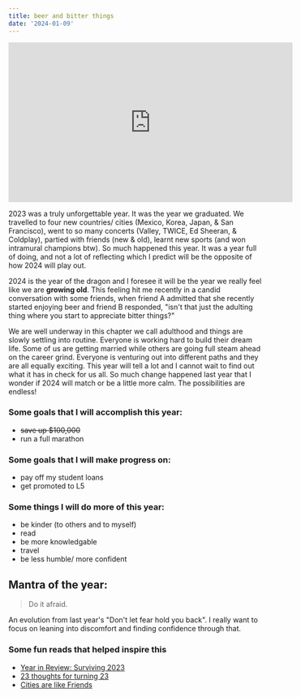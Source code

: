 ```yaml
---
title: beer and bitter things
date: '2024-01-09'
---
```



<iframe width="560" height="315" src="https://www.youtube.com/embed/tgNtNWrjUrs?si=BDK-q9MDO81YC_KH" title="YouTube video player" frameborder="0" allow="accelerometer; autoplay; clipboard-write; encrypted-media; gyroscope; picture-in-picture; web-share" allowfullscreen></iframe>

2023 was a truly unforgettable year. It was the year we graduated. We travelled to four new countries/ cities (Mexico, Korea, Japan, & San Francisco), went to so many concerts (Valley, TWICE, Ed Sheeran, & Coldplay), partied with friends (new & old), learnt new sports (and won intramural champions btw). So much happened this year. It was a year full of doing, and not a lot of reflecting which I predict will be the opposite of how 2024 will play out. 

2024 is the year of the dragon and I foresee it will be the year we really feel like we are **growing old**. This feeling hit me recently in a candid conversation with some friends, when friend A admitted that she recently started enjoying beer and friend B responded, "isn't that just the adulting thing where you start to appreciate bitter things?"

We are well underway in this chapter we call adulthood and things are slowly settling into routine. Everyone is working hard to build their dream life. Some of us are getting married while others are going full steam ahead on the career grind. Everyone is venturing out into different paths and they are all equally exciting. This year will tell a lot and I cannot wait to find out what it has in check for us all. So much change happened last year that I wonder if 2024 will match or be a little more calm. The possibilities are endless!

### Some goals that I will accomplish this year:
 - ~~save up $100,000~~
 - run a full marathon

### Some goals that I will make progress on:
 - pay off my student loans
 - get promoted to L5

### Some things I will do more of this year:
 - be kinder (to others and to myself)
 - read
 - be more knowledgable 
 - travel
 - be less humble/ more confident

## Mantra of the year:
> Do it afraid. 

An evolution from last year's "Don't let fear hold you back". I really want to focus on leaning into discomfort and finding confidence through that. 

### Some fun reads that helped inspire this
 - [Year in Review: Surviving 2023](https://guylikenimi.medium.com/year-in-review-surviving-2023-ea08a1379528)
 - [23 thoughts for turning 23](https://cindo.substack.com/p/23-thoughts-for-turning-23?r=2cmnu&utm_medium=ios&utm_campaign=post)
 - [Cities are like Friends](https://lilyyduu.medium.com/cities-are-like-friends-241da7bb09b9)
